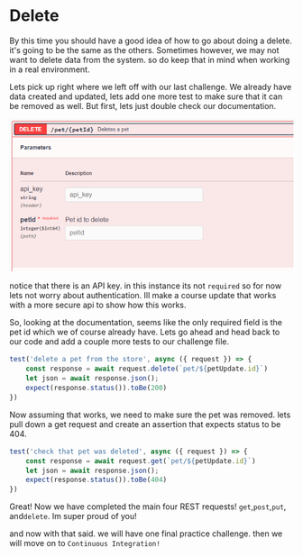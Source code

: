 # Delete

By this time you should have a good idea of how to go about doing a delete. it's going to be the same as the others. Sometimes however, we may not want to delete data from the system. so do keep that in mind when working in a real environment.

Lets pick up right where we left off with our last challenge. We already have data created and updated, lets add one more test to make sure that it can be removed as well. But first, lets just double check our documentation.

![](/delete.png)

notice that there is an API key. in this instance its not `required` so for now lets not worry about authentication. Ill make a course update that works with a more secure api to show how this works.

So, looking at the documentation, seems like the only required field is the pet id which we of course already have. Lets go ahead and head back to our code and add a couple more tests to our challenge file.

```js
test('delete a pet from the store', async ({ request }) => {
    const response = await request.delete(`pet/${petUpdate.id}`)
    let json = await response.json();
    expect(response.status()).toBe(200)
})
```

Now assuming that works, we need to make sure the pet was removed. lets pull down a get request and create an assertion that expects status to be 404.

```js
test('check that pet was deleted', async ({ request }) => {
    const response = await request.get(`pet/${petUpdate.id}`)
    let json = await response.json();
    expect(response.status()).toBe(404)
})
```

Great! Now we have completed the main four REST requests! `get`,`post`,`put`, and`delete`. Im super proud of you!

and now with that said. we will have one final practice challenge. then we will move on to `Continuous Integration!`